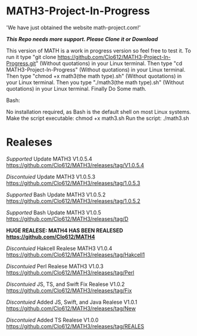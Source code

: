 # MATH3-Project-In-Progress

'We have just obtained the website math-project.com!'

***This Repo needs more support. Please Clone it or Download***



This version of MATH is a work in progress version so feel free to test it. To run it type "git clone https://github.com/Clo612/MATH3-Project-In-Progress.git" (Without quotations) in your Linux terminal. Then type "cd MATH3-Project-In-Progress" (Without quotations) in your Linux terminal. Then type "chmod +x math3(the math type).sh" (Without quotations) in your Linux terminal. Then you 
type "./math3(the math type).sh" (Without quotations) in your Linux terminal. Finally Do Some math.

Bash:

No installation required, as Bash is the default shell on most Linux systems.
Make the script executable: chmod +x math3.sh
Run the script: ./math3.sh


# Realeses

*Supported* Update MATH3 V1.0.5.4 https://github.com/Clo612/MATH3/releases/tag/V1.0.5.4

*Discontuied* Update MATH3 V1.0.5.3 https://github.com/Clo612/MATH3/releases/tag/1.0.5.3

*Supported* Bash Update MATH3 V1.0.5.2 https://github.com/Clo612/MATH3/releases/tag/1.0.5.2

*Supported* Bash Update MATH3 V1.0.5 https://github.com/Clo612/MATH3/releases/tag/D 

**HUGE REALESE: MATH4 HAS BEEN REALESED https://github.com/Clo612/MATH4**

*Discontuied* Hakcell Realese MATH3 V1.0.4 https://github.com/Clo612/MATH3/releases/tag/Hakcell1

*Discontuied* Perl Realese MATH3 V1.0.3 https://github.com/Clo612/MATH3/releases/tag/Perl

*Discontuied* JS, TS, and Swift Fix Realese V1.0.2 https://github.com/Clo612/MATH3/releases/tag/Fix

*Discontuied* Added JS, Swift, and Java Realese V1.0.1 https://github.com/Clo612/MATH3/releases/tag/New

*Discontuied* Added TS Realese V1.0.0 https://github.com/Clo612/MATH3/releases/tag/REALES

